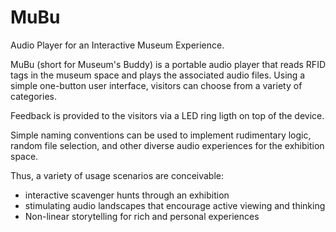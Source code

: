 # MuBu
Audio Player for an Interactive Museum Experience.

MuBu (short for Museum's Buddy) is a portable audio player that reads RFID tags in the museum space and plays the associated audio files.
Using a simple one-button user interface, visitors can choose from a variety of categories.

Feedback is provided to the visitors via a LED ring ligth on top of the device.

Simple naming conventions can be used to implement rudimentary logic, random file selection, and other diverse audio experiences for the exhibition space.

Thus, a variety of usage scenarios are conceivable:
- interactive scavenger hunts through an exhibition
- stimulating audio landscapes that encourage active viewing and thinking
- Non-linear storytelling for rich and personal experiences
